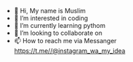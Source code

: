 - 👋 Hi, My name is Muslim
- 👀 I’m interested in coding
- 🌱 I’m currently learning pythom
- 💞️ I’m looking to collaborate on 
- 📫 How to reach me via Messanger https://t.me//@instagram_wa_my_idea
